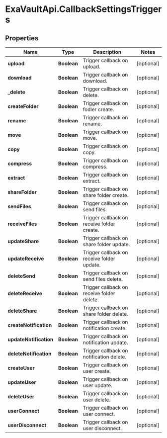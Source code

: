 # ExaVaultApi.CallbackSettingsTriggers

## Properties
Name | Type | Description | Notes
------------ | ------------- | ------------- | -------------
**upload** | **Boolean** | Trigger callback on upload. | [optional] 
**download** | **Boolean** | Trigger callback on download. | [optional] 
**_delete** | **Boolean** | Trigger callback on delete. | [optional] 
**createFolder** | **Boolean** | Trigger callback on fodler create. | [optional] 
**rename** | **Boolean** | Trigger callback on rename. | [optional] 
**move** | **Boolean** | Trigger callback on move. | [optional] 
**copy** | **Boolean** | Trigger callback on copy. | [optional] 
**compress** | **Boolean** | Trigger callback on compress. | [optional] 
**extract** | **Boolean** | Trigger callback on extract. | [optional] 
**shareFolder** | **Boolean** | Trigger callback on share folder create. | [optional] 
**sendFiles** | **Boolean** | Trigger callback on send files. | [optional] 
**receiveFiles** | **Boolean** | Trigger callback on receive folder create. | [optional] 
**updateShare** | **Boolean** | Trigger callback on share folder update. | [optional] 
**updateReceive** | **Boolean** | Trigger callback on receive folder update. | [optional] 
**deleteSend** | **Boolean** | Trigger callback on send files delete. | [optional] 
**deleteReceive** | **Boolean** | Trigger callback on receive folder delete. | [optional] 
**deleteShare** | **Boolean** | Trigger callback on share folder delete. | [optional] 
**createNotification** | **Boolean** | Trigger callback on notification create. | [optional] 
**updateNotification** | **Boolean** | Trigger callback on notification update. | [optional] 
**deleteNotification** | **Boolean** | Trigger callback on notification delete. | [optional] 
**createUser** | **Boolean** | Trigger callback on user create. | [optional] 
**updateUser** | **Boolean** | Trigger callback on user update. | [optional] 
**deleteUser** | **Boolean** | Trigger callback on user delete. | [optional] 
**userConnect** | **Boolean** | Trigger callback on user connect. | [optional] 
**userDisconnect** | **Boolean** | Trigger callback on user disconnect. | [optional] 
